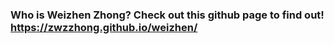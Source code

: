 ### Who is Weizhen Zhong? Check out this github page to find out! https://zwzzhong.github.io/weizhen/
